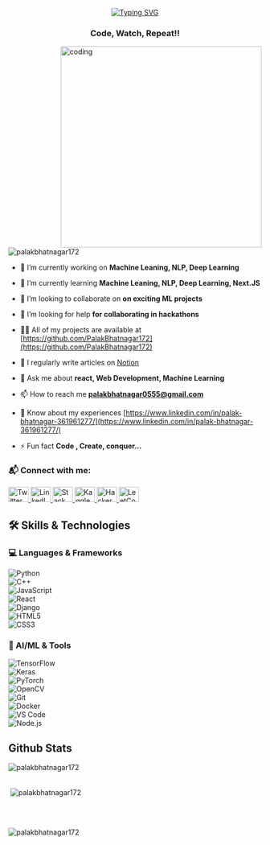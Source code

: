 <p align="center">
<a href="https://git.io/typing-svg"><img src="https://readme-typing-svg.herokuapp.com?font=Cascadia+Code&size=25&pause=1000&color=F7B536&center=true&width=435&lines=👋Hi%2C+I++am+Palak+Bhatnagar;Full+Stack+Developer;AI+%26+ML+Enthusiast;Creator%2C+Author+and+Mentor" alt="Typing SVG" /></a>
</p>

<h3 align="center">Code, Watch, Repeat!!</h3>

<img align="right" alt="coding" width="400" src="https://cdn.dribbble.com/userupload/30832962/file/original-199091f9b19f067153ecd518321a3898.gif">

<p align="left"> <img src="https://komarev.com/ghpvc/?username=palakbhatnagar172&label=Profile%20views&color=0e75b6&style=flat" alt="palakbhatnagar172" /> </p>

- 🔭 I’m currently working on **Machine Leaning, NLP, Deep Learning**

- 🌱 I’m currently learning **Machine Leaning, NLP, Deep Learning, Next.JS**

- 👯 I’m looking to collaborate on **on exciting ML projects**

- 🤝 I’m looking for help **for collaborating in hackathons**

- 👨‍💻 All of my projects are available at [https://github.com/PalakBhatnagar172](https://github.com/PalakBhatnagar172)

- 📝 I regularly write articles on [Notion](Notion)

- 💬 Ask me about **react, Web Development, Machine Learning**

- 📫 How to reach me **palakbhatnagar0555@gmail.com**

- 📄 Know about my experiences [https://www.linkedin.com/in/palak-bhatnagar-361961277/](https://www.linkedin.com/in/palak-bhatnagar-361961277/)

- ⚡ Fun fact **Code , Create, conquer...**

<h3 align="left">📬 Connect with me:</h3>
<p align="left">
  <a href="https://twitter.com/palakbhatn7240" target="_blank">
    <img src="https://raw.githubusercontent.com/rahuldkjain/github-profile-readme-generator/master/src/images/icons/Social/twitter.svg" alt="Twitter" height="30" width="40" />
  </a>
  <a href="https://linkedin.com/in/palakbhatnagar" target="_blank">
    <img src="https://raw.githubusercontent.com/rahuldkjain/github-profile-readme-generator/master/src/images/icons/Social/linked-in-alt.svg" alt="LinkedIn" height="30" width="40" />
  </a>
  <a href="https://stackoverflow.com/users/palakbhatnagar" target="_blank">
    <img src="https://raw.githubusercontent.com/rahuldkjain/github-profile-readme-generator/master/src/images/icons/Social/stack-overflow.svg" alt="Stack Overflow" height="30" width="40" />
  </a>
  <a href="https://kaggle.com/palakbhatnagar" target="_blank">
    <img src="https://raw.githubusercontent.com/rahuldkjain/github-profile-readme-generator/master/src/images/icons/Social/kaggle.svg" alt="Kaggle" height="30" width="40" />
  </a>
  <a href="https://www.hackerrank.com/0231csml172" target="_blank">
    <img src="https://raw.githubusercontent.com/rahuldkjain/github-profile-readme-generator/master/src/images/icons/Social/hackerrank.svg" alt="HackerRank" height="30" width="40" />
  </a>
  <a href="https://leetcode.com/palakbhatnagar" target="_blank">
    <img src="https://raw.githubusercontent.com/rahuldkjain/github-profile-readme-generator/master/src/images/icons/Social/leet-code.svg" alt="LeetCode" height="30" width="40" />
  </a>
</p>

<h2>🛠 Skills & Technologies</h2>

<h3>💻 Languages & Frameworks</h3>
<p>
  <img src="https://img.shields.io/badge/Python-3776AB?style=for-the-badge&logo=python&logoColor=white" alt="Python" /><br>
  <img src="https://img.shields.io/badge/C++-00599C?style=for-the-badge&logo=c%2B%2B&logoColor=white" alt="C++" /><br>
  <img src="https://img.shields.io/badge/JavaScript-F7DF1E?style=for-the-badge&logo=javascript&logoColor=black" alt="JavaScript" /><br>
  <img src="https://img.shields.io/badge/React-20232A?style=for-the-badge&logo=react&logoColor=61DAFB" alt="React" /><br>
  <img src="https://img.shields.io/badge/Django-092E20?style=for-the-badge&logo=django&logoColor=white" alt="Django" /><br>
  <img src="https://img.shields.io/badge/HTML5-E34F26?style=for-the-badge&logo=html5&logoColor=white" alt="HTML5" /><br>
  <img src="https://img.shields.io/badge/CSS3-1572B6?style=for-the-badge&logo=css3&logoColor=white" alt="CSS3" /><br>
</p>

<h3>🤖 AI/ML & Tools</h3>
<p>
  <img src="https://img.shields.io/badge/TensorFlow-FF6F00?style=for-the-badge&logo=tensorflow&logoColor=white" alt="TensorFlow" /><br>
  <img src="https://img.shields.io/badge/Keras-D00000?style=for-the-badge&logo=keras&logoColor=white" alt="Keras" /><br>
  <img src="https://img.shields.io/badge/PyTorch-EE4C2C?style=for-the-badge&logo=pytorch&logoColor=white" alt="PyTorch" /><br>
  <img src="https://img.shields.io/badge/OpenCV-5C3EE8?style=for-the-badge&logo=opencv&logoColor=white" alt="OpenCV" /><br>
  <img src="https://img.shields.io/badge/Git-F05032?style=for-the-badge&logo=git&logoColor=white" alt="Git" /><br>
  <img src="https://img.shields.io/badge/Docker-2496ED?style=for-the-badge&logo=docker&logoColor=white" alt="Docker" /><br>
  <img src="https://img.shields.io/badge/VS%20Code-007ACC?style=for-the-badge&logo=visual-studio-code&logoColor=white" alt="VS Code" /><br>
  <img src="https://img.shields.io/badge/Node.js-339933?style=for-the-badge&logo=node.js&logoColor=white" alt="Node.js" /><br>
</p>

      
<h2 align="left">Github Stats</h2>
<p><img align="left" src="https://github-readme-stats.vercel.app/api/top-langs?username=palakbhatnagar172&show_icons=true&locale=en&layout=compact" alt="palakbhatnagar172" /></p>
<br><br>

<p>&nbsp;<img align="center" src="https://github-readme-stats.vercel.app/api?username=palakbhatnagar172&show_icons=true&locale=en" alt="palakbhatnagar172" /></p>
<br><br>

<p><img align="center" src="https://github-readme-streak-stats.herokuapp.com/?user=palakbhatnagar172&" alt="palakbhatnagar172" /></p>
